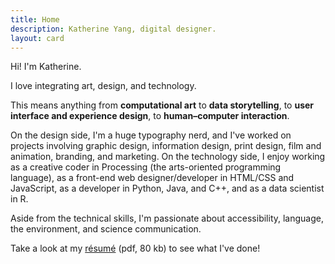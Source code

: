 ```yaml
---
title: Home
description: Katherine Yang, digital designer.
layout: card
---
```


Hi! I'm Katherine.

I love integrating art, design, and technology.

This means anything from **computational art** to **data storytelling**, to **user interface and experience design**, to **human&ndash;computer interaction**.

On the design side, I'm a huge typography nerd, and I've worked on projects involving graphic design, information design, print design, film and animation, branding, and marketing. On the technology side, I enjoy working as a creative coder in Processing (the arts-oriented programming language), as a front-end web designer/developer in HTML/CSS and JavaScript, as a developer in Python, Java, and C++, and as a data scientist in R.

Aside from the technical skills, I'm passionate about accessibility, language, the environment, and science communication.

Take a look at my [résumé](/resume/yang-katherine-resume-201903.pdf) <span class="fileInfo">(pdf, 80 kb)</span> to see what I've done!